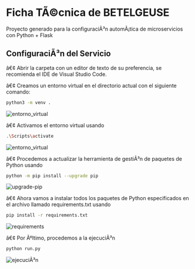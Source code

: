 # Ficha TÃ©cnica de BETELGEUSE

Proyecto generado para la configuraciÃ³n automÃ¡tica de microservicios con Python + Flask

## ConfiguraciÃ³n del Servicio 

â€¢	Abrir la carpeta con un editor de texto de su preferencia, se recomienda el IDE de Visual Studio Code.

â€¢	Creamos un entorno virtual en el directorio actual con el siguiente comando:
```Bash
python3 -m venv . 
```
![entorno_virtual](https://github.com/Axitymx/23_Axity_python_flask_archetype/blob/feature/AR-12-A-BETELGEUSE-ARQUETIPO-PYTHON-FLASK/assets/environments-Python.png)

â€¢	Activamos el entorno virtual usando 
```Bash
.\Scripts\activate
```  
![entorno_virtual](https://github.com/Axitymx/23_Axity_python_flask_archetype/blob/feature/AR-12-A-BETELGEUSE-ARQUETIPO-PYTHON-FLASK/assets/activate-environments-Python.png)

â€¢	Procedemos a actualizar la herramienta de gestiÃ³n de paquetes de Python usando 
```Bash
python -m pip install --upgrade pip
```  
![upgrade-pip](https://github.com/Axitymx/23_Axity_python_flask_archetype/blob/feature/AR-12-A-BETELGEUSE-ARQUETIPO-PYTHON-FLASK/assets/upgrade-pip.png)

â€¢	Ahora vamos a instalar todos los paquetes de Python especificados en el archivo llamado requirements.txt usando 
```Bash
pip install -r requirements.txt
```  
![requirements](https://github.com/Axitymx/23_Axity_python_flask_archetype/blob/feature/AR-12-A-BETELGEUSE-ARQUETIPO-PYTHON-FLASK/assets/install-requirements.png)

â€¢	Por Ãºltimo, procedemos a la ejecuciÃ³n
```Bash
python run.py  
```
![ejecuciÃ³n](https://github.com/Axitymx/23_Axity_python_flask_archetype/blob/feature/AR-12-A-BETELGEUSE-ARQUETIPO-PYTHON-FLASK/assets/run-project.png)
